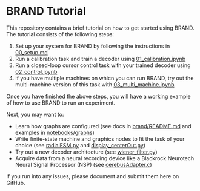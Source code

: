 # BRAND Tutorial

This repository contains a brief tutorial on how to get started using BRAND. The tutorial consists of the following steps:
1. Set up your system for BRAND by following the instructions in [00_setup.md](./notebooks/00_setup.md)
2. Run a calibration task and train a decoder using [01_calibration.ipynb](./notebooks/01_calibration.ipynb)
3. Run a closed-loop cursor control task with your trained decoder using [02_control.ipynb](./notebooks/02_control.ipynb)
4. If you have multiple machines on whicn you can run BRAND, try out the multi-machine version of this task with [03_multi_machine.ipynb](./notebooks/03_multi_machine.ipynb)

Once you have finished the above steps, you will have a working example of how to use BRAND to run an experiment.

Next, you may want to:   
- Learn how graphs are configured (see docs in [brand/README.md](https://github.com/brandbci/brand/blob/main/README.md) and examples in [notebooks/graphs](notebooks/graphs))
- Write finite-state machine and graphics nodes to fit the task of your choice (see [radialFSM.py](brand-modules/cursor-control/nodes/radialFSM/radialFSM.py) and [display_centerOut.py](brand-modules/cursor-control/nodes/display_centerOut/display_centerOut.py))
- Try out a new decoder architecture (see [wiener_filter.py](brand-modules/cursor-control/nodes/wiener_filter/wiener_filter.py))
- Acquire data from a neural recording device like a Blackrock Neurotech Neural Signal Processor (NSP) (see [cerebusAdapter.c](https://github.com/brandbci/brand-nsp/blob/main/nodes/cerebusAdapter/cerebusAdapter.c))

If you run into any issues, please document and submit them here on GitHub.
